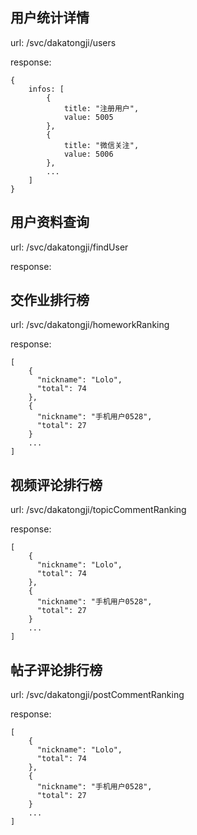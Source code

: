 ## 用户统计详情

url: /svc/dakatongji/users

response:

	{
		infos: [
			{
				title: "注册用户",
				value: 5005
			},
			{
				title: "微信关注",
				value: 5006
			},
			...
		]
	}
	
## 用户资料查询

url: /svc/dakatongji/findUser

response:

## 交作业排行榜

url: /svc/dakatongji/homeworkRanking

response:
	
	[
        {
          "nickname": "Lolo",
          "total": 74
        },
        {
          "nickname": "手机用户0528",
          "total": 27
        }
        ...
    ]

## 视频评论排行榜

url: /svc/dakatongji/topicCommentRanking

response:
	
	[
        {
          "nickname": "Lolo",
          "total": 74
        },
        {
          "nickname": "手机用户0528",
          "total": 27
        }
        ...
    ]

## 帖子评论排行榜

url: /svc/dakatongji/postCommentRanking

response:
	
	[
        {
          "nickname": "Lolo",
          "total": 74
        },
        {
          "nickname": "手机用户0528",
          "total": 27
        }
        ...
    ]